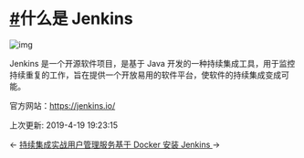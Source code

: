 # [#](https://funtl.com/zh/apache-dubbo-ci/什么是-Jenkins.html#什么是-jenkins)什么是 Jenkins

![img](https://funtl.com/assets/jenkins_logo.png)

Jenkins 是一个开源软件项目，是基于 Java 开发的一种持续集成工具，用于监控持续重复的工作，旨在提供一个开放易用的软件平台，使软件的持续集成变成可能。

官方网站：https://jenkins.io/

上次更新: 2019-4-19 19:23:15

← [持续集成实战用户管理服务](https://funtl.com/zh/apache-dubbo-ci/持续集成实战用户管理服务.html)[基于 Docker 安装 Jenkins ](https://funtl.com/zh/apache-dubbo-ci/基于-Docker-安装-Jenkins.html)→